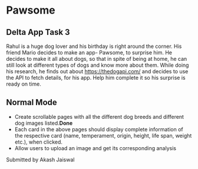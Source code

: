 # Pawsome
## Delta App Task 3

Rahul is a huge dog lover and his birthday is right around the corner. His friend Mario decides to make an app- Pawsome, to surprise him. He decides to make it all about dogs, so that in spite of being at home, he can still look at different types of dogs and know more about them. While doing his research, he finds out about https://thedogapi.com/ and decides to use the API to fetch details, for his app. Help him complete it so his surprise is ready on time.

## Normal Mode

<ul>
  <li>Create scrollable pages with all the different dog breeds and different dog images listed.<b>Done</b> </li>
  <li>Each card in the above pages should display complete information of the respective card (name, temperament, origin, height, life span, weight etc.), when clicked.</li>
  <li>Allow users to upload an image and get its corresponding analysis</li>
</ul>

Submitted by Akash Jaiswal
